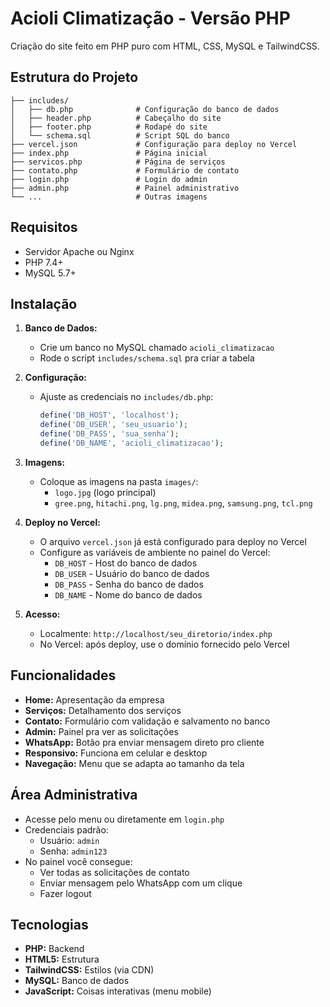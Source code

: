 # Acioli Climatização - Versão PHP

Criação do site feito em PHP puro com HTML, CSS, MySQL e TailwindCSS.

## Estrutura do Projeto

```
├── includes/
│   ├── db.php              # Configuração do banco de dados
│   ├── header.php          # Cabeçalho do site
│   ├── footer.php          # Rodapé do site
│   └── schema.sql          # Script SQL do banco
├── vercel.json             # Configuração para deploy no Vercel
├── index.php               # Página inicial
├── servicos.php            # Página de serviços
├── contato.php             # Formulário de contato
├── login.php               # Login do admin
├── admin.php               # Painel administrativo
└── ...                     # Outras imagens
```

## Requisitos

- Servidor Apache ou Nginx
- PHP 7.4+
- MySQL 5.7+

## Instalação

1. **Banco de Dados:**
   - Crie um banco no MySQL chamado `acioli_climatizacao`
   - Rode o script `includes/schema.sql` pra criar a tabela

2. **Configuração:**
   - Ajuste as credenciais no `includes/db.php`:
     ```php
     define('DB_HOST', 'localhost');
     define('DB_USER', 'seu_usuario');
     define('DB_PASS', 'sua_senha');
     define('DB_NAME', 'acioli_climatizacao');
     ```

3. **Imagens:**
   - Coloque as imagens na pasta `images/`:
     - `logo.jpg` (logo principal)
     - `gree.png`, `hitachi.png`, `lg.png`, `midea.png`, `samsung.png`, `tcl.png`

4. **Deploy no Vercel:**
   - O arquivo `vercel.json` já está configurado para deploy no Vercel
   - Configure as variáveis de ambiente no painel do Vercel:
     - `DB_HOST` - Host do banco de dados
     - `DB_USER` - Usuário do banco de dados
     - `DB_PASS` - Senha do banco de dados
     - `DB_NAME` - Nome do banco de dados

5. **Acesso:**
   - Localmente: `http://localhost/seu_diretorio/index.php`
   - No Vercel: após deploy, use o domínio fornecido pelo Vercel

## Funcionalidades

- **Home:** Apresentação da empresa
- **Serviços:** Detalhamento dos serviços
- **Contato:** Formulário com validação e salvamento no banco
- **Admin:** Painel pra ver as solicitações
- **WhatsApp:** Botão pra enviar mensagem direto pro cliente
- **Responsivo:** Funciona em celular e desktop
- **Navegação:** Menu que se adapta ao tamanho da tela

## Área Administrativa

- Acesse pelo menu ou diretamente em `login.php`
- Credenciais padrão:
  - Usuário: `admin`
  - Senha: `admin123`
- No painel você consegue:
  - Ver todas as solicitações de contato
  - Enviar mensagem pelo WhatsApp com um clique
  - Fazer logout

## Tecnologias

- **PHP:** Backend
- **HTML5:** Estrutura
- **TailwindCSS:** Estilos (via CDN)
- **MySQL:** Banco de dados
- **JavaScript:** Coisas interativas (menu mobile)